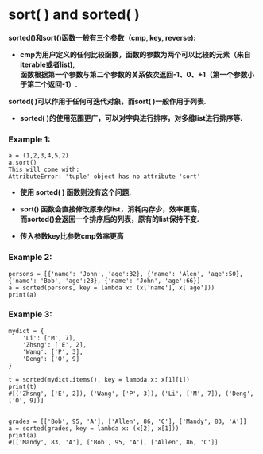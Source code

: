 # sort( ) and sorted( )
 **sorted()和sort()函数一般有三个参数（cmp, key, reverse):** <br>
 * **cmp为用户定义的任何比较函数，函数的参数为两个可以比较的元素（来自iterable或者list),<br>
 函数根据第一个参数与第二个参数的关系依次返回-1、0、+1（第一个参数小于第二个返回-1）.**

**sorted( )可以作用于任何可迭代对象，而sort( )一般作用于列表.**
* **sorted( )的使用范围更广，可以对字典进行排序，对多维list进行排序等.**

### Example 1:
```
a = (1,2,3,4,5,2)
a.sort()
This will come with:
AttributeError: 'tuple' object has no attribute 'sort'
```
* **使用 sorted( ) 函数则没有这个问题.**
* **sort() 函数会直接修改原来的list，消耗内存少，效率更高，<br>
而sorted()会返回一个排序后的列表，原有的list保持不变.** <br>

* **传入参数key比参数cmp效率更高**

### Example 2:

```
persons = [{'name': 'John', 'age':32}, {'name': 'Alen', 'age':50}, {'name': 'Bob', 'age':23}, {'name': 'John', 'age':66}]
a = sorted(persons, key = lambda x: (x['name'], x['age']))
print(a)
```
### Example 3:

```
mydict = {
    'Li': ['M', 7],
    'Zhsng': ['E', 2],
    'Wang': ['P', 3],
    'Deng': ['O', 9]
}

t = sorted(mydict.items(), key = lambda x: x[1][1])
print(t)
#[('Zhsng', ['E', 2]), ('Wang', ['P', 3]), ('Li', ['M', 7]), ('Deng', ['O', 9])]


grades = [['Bob', 95, 'A'], ['Allen', 86, 'C'], ['Mandy', 83, 'A']]
a = sorted(grades, key = lambda x: (x[2], x[1]))
print(a)
#[['Mandy', 83, 'A'], ['Bob', 95, 'A'], ['Allen', 86, 'C']]
```
